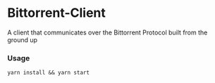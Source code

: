 # Bittorrent-Client

A client that communicates over the Bittorrent Protocol built from the ground up


### Usage
```
yarn install && yarn start
```
